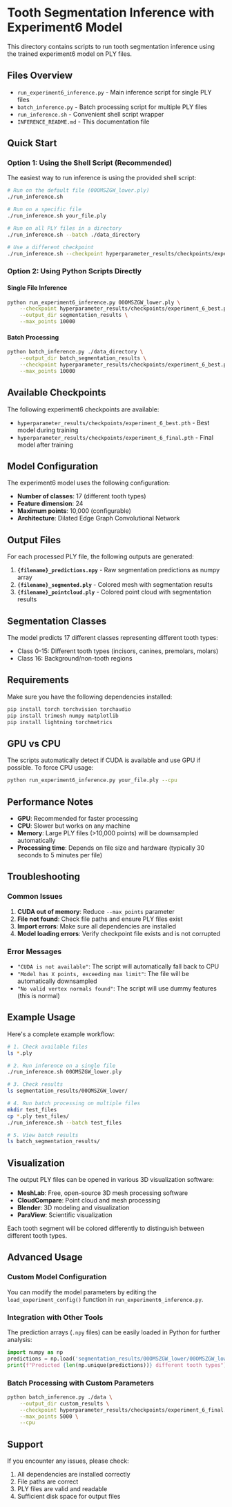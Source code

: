 # Tooth Segmentation Inference with Experiment6 Model

This directory contains scripts to run tooth segmentation inference using the trained experiment6 model on PLY files.

## Files Overview

- `run_experiment6_inference.py` - Main inference script for single PLY files
- `batch_inference.py` - Batch processing script for multiple PLY files
- `run_inference.sh` - Convenient shell script wrapper
- `INFERENCE_README.md` - This documentation file

## Quick Start

### Option 1: Using the Shell Script (Recommended)

The easiest way to run inference is using the provided shell script:

```bash
# Run on the default file (00OMSZGW_lower.ply)
./run_inference.sh

# Run on a specific file
./run_inference.sh your_file.ply

# Run on all PLY files in a directory
./run_inference.sh --batch ./data_directory

# Use a different checkpoint
./run_inference.sh --checkpoint hyperparameter_results/checkpoints/experiment_6_final.pth your_file.ply
```

### Option 2: Using Python Scripts Directly

#### Single File Inference

```bash
python run_experiment6_inference.py 00OMSZGW_lower.ply \
    --checkpoint hyperparameter_results/checkpoints/experiment_6_best.pth \
    --output_dir segmentation_results \
    --max_points 10000
```

#### Batch Processing

```bash
python batch_inference.py ./data_directory \
    --output_dir batch_segmentation_results \
    --checkpoint hyperparameter_results/checkpoints/experiment_6_best.pth \
    --max_points 10000
```

## Available Checkpoints

The following experiment6 checkpoints are available:

- `hyperparameter_results/checkpoints/experiment_6_best.pth` - Best model during training
- `hyperparameter_results/checkpoints/experiment_6_final.pth` - Final model after training

## Model Configuration

The experiment6 model uses the following configuration:
- **Number of classes**: 17 (different tooth types)
- **Feature dimension**: 24
- **Maximum points**: 10,000 (configurable)
- **Architecture**: Dilated Edge Graph Convolutional Network

## Output Files

For each processed PLY file, the following outputs are generated:

1. **`{filename}_predictions.npy`** - Raw segmentation predictions as numpy array
2. **`{filename}_segmented.ply`** - Colored mesh with segmentation results
3. **`{filename}_pointcloud.ply`** - Colored point cloud with segmentation results

## Segmentation Classes

The model predicts 17 different classes representing different tooth types:
- Class 0-15: Different tooth types (incisors, canines, premolars, molars)
- Class 16: Background/non-tooth regions

## Requirements

Make sure you have the following dependencies installed:

```bash
pip install torch torchvision torchaudio
pip install trimesh numpy matplotlib
pip install lightning torchmetrics
```

## GPU vs CPU

The scripts automatically detect if CUDA is available and use GPU if possible. To force CPU usage:

```bash
python run_experiment6_inference.py your_file.ply --cpu
```

## Performance Notes

- **GPU**: Recommended for faster processing
- **CPU**: Slower but works on any machine
- **Memory**: Large PLY files (>10,000 points) will be downsampled automatically
- **Processing time**: Depends on file size and hardware (typically 30 seconds to 5 minutes per file)

## Troubleshooting

### Common Issues

1. **CUDA out of memory**: Reduce `--max_points` parameter
2. **File not found**: Check file paths and ensure PLY files exist
3. **Import errors**: Make sure all dependencies are installed
4. **Model loading errors**: Verify checkpoint file exists and is not corrupted

### Error Messages

- `"CUDA is not available"`: The script will automatically fall back to CPU
- `"Model has X points, exceeding max limit"`: The file will be automatically downsampled
- `"No valid vertex normals found"`: The script will use dummy features (this is normal)

## Example Usage

Here's a complete example workflow:

```bash
# 1. Check available files
ls *.ply

# 2. Run inference on a single file
./run_inference.sh 00OMSZGW_lower.ply

# 3. Check results
ls segmentation_results/00OMSZGW_lower/

# 4. Run batch processing on multiple files
mkdir test_files
cp *.ply test_files/
./run_inference.sh --batch test_files

# 5. View batch results
ls batch_segmentation_results/
```

## Visualization

The output PLY files can be opened in various 3D visualization software:
- **MeshLab**: Free, open-source 3D mesh processing software
- **CloudCompare**: Point cloud and mesh processing
- **Blender**: 3D modeling and visualization
- **ParaView**: Scientific visualization

Each tooth segment will be colored differently to distinguish between different tooth types.

## Advanced Usage

### Custom Model Configuration

You can modify the model parameters by editing the `load_experiment_config()` function in `run_experiment6_inference.py`.

### Integration with Other Tools

The prediction arrays (`.npy` files) can be easily loaded in Python for further analysis:

```python
import numpy as np
predictions = np.load('segmentation_results/00OMSZGW_lower/00OMSZGW_lower_predictions.npy')
print(f"Predicted {len(np.unique(predictions))} different tooth types")
```

### Batch Processing with Custom Parameters

```bash
python batch_inference.py ./data \
    --output_dir custom_results \
    --checkpoint hyperparameter_results/checkpoints/experiment_6_final.pth \
    --max_points 5000 \
    --cpu
```

## Support

If you encounter any issues, please check:
1. All dependencies are installed correctly
2. File paths are correct
3. PLY files are valid and readable
4. Sufficient disk space for output files 